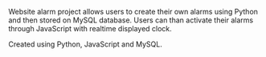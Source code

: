 Website alarm project allows users to create their own alarms using Python and then stored on MySQL database.
Users can than activate their alarms through JavaScript with realtime displayed clock.

Created using Python, JavaScript and MySQL.
